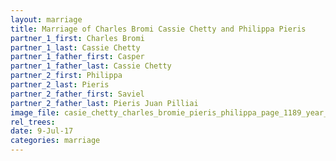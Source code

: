 ```yaml
---
layout: marriage
title: Marriage of Charles Bromi Cassie Chetty and Philippa Pieris
partner_1_first: Charles Bromi
partner_1_last: Cassie Chetty
partner_1_father_first: Casper
partner_1_father_last: Cassie Chetty
partner_2_first: Philippa
partner_2_last: Pieris
partner_2_father_first: Saviel
partner_2_father_last: Pieris Juan Pilliai
image_file: casie_chetty_charles_bromie_pieris_philippa_page_1189_year_1917
rel_trees:
date: 9-Jul-17
categories: marriage
---
```


